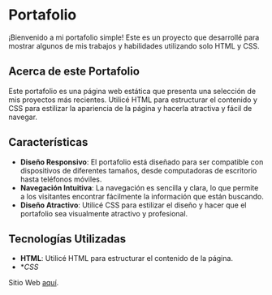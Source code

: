 # Portafolio

¡Bienvenido a mi portafolio simple! Este es un proyecto que desarrollé para mostrar algunos de mis trabajos y habilidades utilizando solo HTML y CSS.

## Acerca de este Portafolio

Este portafolio es una página web estática que presenta una selección de mis proyectos más recientes. Utilicé HTML para estructurar el contenido y CSS para estilizar la apariencia de la página y hacerla atractiva y fácil de navegar.

## Características

- **Diseño Responsivo**: El portafolio está diseñado para ser compatible con dispositivos de diferentes tamaños, desde computadoras de escritorio hasta teléfonos móviles.
- **Navegación Intuitiva**: La navegación es sencilla y clara, lo que permite a los visitantes encontrar fácilmente la información que están buscando.
- **Diseño Atractivo**: Utilicé CSS para estilizar el diseño y hacer que el portafolio sea visualmente atractivo y profesional.

## Tecnologías Utilizadas

- **HTML**: Utilicé HTML para estructurar el contenido de la página.
- **CSS*


Sitio Web [aquí](https://brunoken22.github.io/Desafio-m3/).
